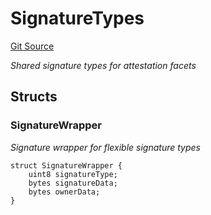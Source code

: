 # SignatureTypes
[Git Source](https://github.com/capsign/protocol/blob/dfa6820124c5610a6bfa06329447dbae7c24bc0a/src/Attestations/types/SignatureTypes.sol)

*Shared signature types for attestation facets*


## Structs
### SignatureWrapper
*Signature wrapper for flexible signature types*


```solidity
struct SignatureWrapper {
    uint8 signatureType;
    bytes signatureData;
    bytes ownerData;
}
```

